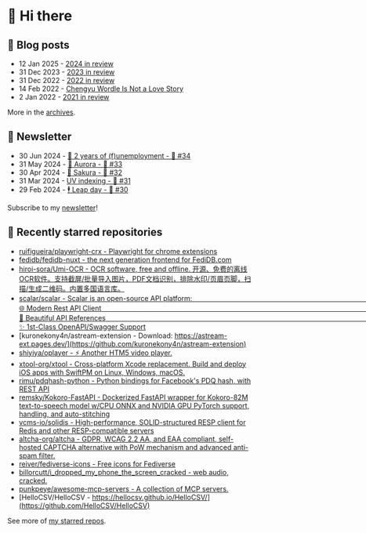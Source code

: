 # 👋 Hi there

## 📝 Blog posts

<!-- feed start -->
- 12 Jan 2025 - [2024 in review](https://cheeaun.com/blog/2025/01/2024-in-review/)
- 31 Dec 2023 - [2023 in review](https://cheeaun.com/blog/2023/12/2023-in-review/)
- 31 Dec 2022 - [2022 in review](https://cheeaun.com/blog/2022/12/2022-in-review/)
- 14 Feb 2022 - [Chengyu Wordle Is Not a Love Story](https://cheeaun.com/blog/2022/02/chengyu-wordle-is-not-a-love-story/)
- 2 Jan 2022 - [2021 in review](https://cheeaun.com/blog/2022/01/2021-in-review/)
<!-- feed end -->

More in the [archives](https://cheeaun.com/blog/archives/).

## 📰 Newsletter

<!-- newsletter start -->
- 30 Jun 2024 - [🎂 2 years of (f)unemployment - 🥫 #34](https://cheeaun.substack.com/p/2-years-of-funemployment-34)
- 31 May 2024 - [🌌 Aurora - 🥫 #33](https://cheeaun.substack.com/p/aurora-33)
- 30 Apr 2024 - [🌸 Sakura - 🥫 #32](https://cheeaun.substack.com/p/sakura-32)
- 31 Mar 2024 - [UV indexing - 🥫 #31](https://cheeaun.substack.com/p/uv-indexing-31)
- 29 Feb 2024 - [🕴️ Leap day - 🥫 #30](https://cheeaun.substack.com/p/leap-day-30)
<!-- newsletter end -->

Subscribe to my [newsletter](https://cheeaun.substack.com/)!

## 🌟 Recently starred repositories

<!-- starred repos start -->
- [ruifigueira/playwright-crx - Playwright for chrome extensions](https://github.com/ruifigueira/playwright-crx)
- [fedidb/fedidb-nuxt - the next generation frontend for FediDB.com](https://github.com/fedidb/fedidb-nuxt)
- [hiroi-sora/Umi-OCR - OCR software, free and offline. 开源、免费的离线OCR软件。支持截屏/批量导入图片，PDF文档识别，排除水印/页眉页脚，扫描/生成二维码。内置多国语言库。](https://github.com/hiroi-sora/Umi-OCR)
- [scalar/scalar - Scalar is an open-source API platform:　　　　　　　　　　　　　　　　　　　　　　　　　　　　　　　　　　　　　　　🌐 Modern Rest API Client　　　　　　　　　　　　　　　　　　　　　　　　　　　　　　　　　　　　　　　　📖 Beautiful API References　　　　　　　　　　　　　　　　　　　　　　　　　　　　　　　　　　　　　　　　✨ 1st-Class OpenAPI/Swagger Support](https://github.com/scalar/scalar)
- [kuronekony4n/astream-extension - Download: https://astream-ext.pages.dev/](https://github.com/kuronekony4n/astream-extension)
- [shiyiya/oplayer - :zap: Another HTM5 video player.](https://github.com/shiyiya/oplayer)
- [xtool-org/xtool - Cross-platform Xcode replacement. Build and deploy iOS apps with SwiftPM on Linux, Windows, macOS.](https://github.com/xtool-org/xtool)
- [rimu/pdqhash-python - Python bindings for Facebook's PDQ hash, with REST API](https://github.com/rimu/pdqhash-python)
- [remsky/Kokoro-FastAPI - Dockerized FastAPI wrapper for Kokoro-82M text-to-speech model w/CPU ONNX and NVIDIA GPU PyTorch support, handling, and auto-stitching](https://github.com/remsky/Kokoro-FastAPI)
- [vcms-io/solidis - High-performance, SOLID-structured RESP client for Redis and other RESP-compatible servers](https://github.com/vcms-io/solidis)
- [altcha-org/altcha - GDPR, WCAG 2.2 AA, and EAA compliant, self-hosted CAPTCHA alternative with PoW mechanism and advanced anti-spam filter.](https://github.com/altcha-org/altcha)
- [reiver/fediverse-icons - Free icons for Fediverse](https://github.com/reiver/fediverse-icons)
- [billorcutt/i_dropped_my_phone_the_screen_cracked - web audio, cracked.](https://github.com/billorcutt/i_dropped_my_phone_the_screen_cracked)
- [punkpeye/awesome-mcp-servers - A collection of MCP servers.](https://github.com/punkpeye/awesome-mcp-servers)
- [HelloCSV/HelloCSV - https://hellocsv.github.io/HelloCSV/](https://github.com/HelloCSV/HelloCSV)
<!-- starred repos end -->

See more of [my starred repos](https://github.com/stars/cheeaun/).
